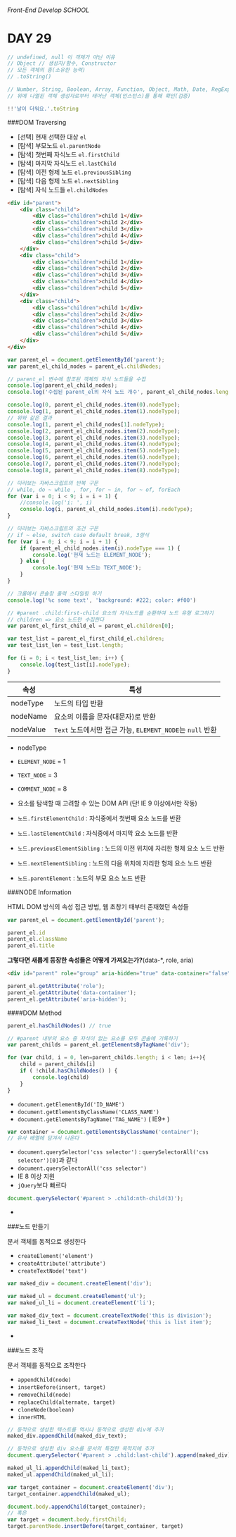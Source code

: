 ###### Front-End Develop SCHOOL

# DAY 29

```js
// undefined, null 이 객체가 아닌 이유
// Object // 생성자/함수, Constructor
// 모든 객체의 종(소유한 능력)
// .toString()

// Number, String, Boolean, Array, Function, Object, Math, Date, RegExp, ...
// 위에 나열된 객체 생성자로부터 태어난 객체(인스턴스)를 통해 확인(검증)

!!'날이 더워요.'.toString
```

###DOM Traversing

 - [선택] 현재 선택한 대상 `el`
 - [탐색] 부모노드 `el.parentNode`
 - [탐색] 첫번째 자식노드 `el.firstChild`
 - [탐색] 마지막 자식노드 `el.lastChild`
 - [탐색] 이전 형제 노드 `el.previousSibling`
 - [탐색] 다음 형제 노드 `el.nextSibling`
 - [탐색] 자식 노드들 `el.childNodes`

```html
<div id="parent">
	<div class="child">
		<div class="children">child 1</div>
		<div class="children">child 2</div>
		<div class="children">child 3</div>
		<div class="children">child 4</div>
		<div class="children">child 5</div>
	</div>
	<div class="child">
		<div class="children">child 1</div>
		<div class="children">child 2</div>
		<div class="children">child 3</div>
		<div class="children">child 4</div>
		<div class="children">child 5</div>
	</div>
	<div class="child">
		<div class="children">child 1</div>
		<div class="children">child 2</div>
		<div class="children">child 3</div>
		<div class="children">child 4</div>
		<div class="children">child 5</div>
	</div>
</div>
```
```javascript
var parent_el = document.getElementById('parent');
var parent_el_child_nodes = parent_el.childNodes;

// parent_el 변수에 참조된 객체의 자식 노드들을 수집
console.log(parent_el_child_nodes);
console.log('수집된 parent_el의 자식 노드 개수', parent_el_child_nodes.length);

console.log(0, parent_el_child_nodes.item(0).nodeType);
console.log(1, parent_el_child_nodes.item(1).nodeType);
// 위와 같은 결과
console.log(1, parent_el_child_nodes[1].nodeType);
console.log(2, parent_el_child_nodes.item(2).nodeType);
console.log(3, parent_el_child_nodes.item(3).nodeType);
console.log(4, parent_el_child_nodes.item(4).nodeType);
console.log(5, parent_el_child_nodes.item(5).nodeType);
console.log(6, parent_el_child_nodes.item(6).nodeType);
console.log(7, parent_el_child_nodes.item(7).nodeType);
console.log(8, parent_el_child_nodes.item(8).nodeType);

// 미리보는 자바스크립트의 반복 구문
// while, do ~ while , for, for ~ in, for ~ of, forEach
for (var i = 0; i < 9; i = i + 1) {
	//console.log('i: ', i)
	console.log(i, parent_el_child_nodes.item(i).nodeType);
}

// 미리보는 자바스크립트의 조건 구문
// if ~ else, switch case default break, 3항식
for (var i = 0; i < 9; i = i + 1) {
	if (parent_el_child_nodes.item(i).nodeType === 1) {
		console.log('현재 노드는 ELEMENT_NODE');
	} else {
		console.log('현재 노드는 TEXT_NODE');
	}
}

// 크롬에서 콘솔창 출력 스타일링 하기
console.log('%c some text', 'background: #222; color: #f00')

// #parent .child:first-child 요소의 자식노드를 순환하여 노드 유형 로그하기
// children => 요소 노드만 수집한다
var parent_el_first_child_el = parent_el.children[0];

var test_list = parent_el_first_child_el.children;
var test_list_len = test_list.length;

for (i = 0; i < test_list_len; i++) {
	console.log(test_list[i].nodeType);
}
```

| 속성 | 특성 |
|---|---|
|nodeType| 노드의 타입 반환 |
|nodeName| 요소의 이름을 문자(대문자)로 반환 |
|nodeValue| `Text` 노드에서만 접근 가능, `ELEMENT_NODE`는 `null` 반환 |

 - nodeType
  - `ELEMENT_NODE` = 1
  - `TEXT_NODE` = 3
  - `COMMENT_NODE` = 8

 - 요소를 탐색할 때 고려할 수 있는 DOM API (단! IE 9 이상에서만 작동)
  - `노드.firstElementChild` : 자식중에서 첫번째 요소 노드를 반환
  - `노드.lastElementChild` : 자식중에서 마지막 요소 노드를 반환
  - `노드.previousElementSibling` : 노드의 이전 위치에 자리한 형제 요소 노드 반환
  - `노드.nextElementSibling` : 노드의 다음 위치에 자리한 형제 요소 노드 반환
  - `노드.parentElement` : 노드의 부모 요소 노드 반환

###NODE Information

HTML DOM 방식의 속성 접근 방법, 웹 초창기 때부터 존재했던 속성들

```javascript
var parent_el = document.getElementById('parent');

parent_el.id
parent_el.className
parent_el.title
```

__그렇다면 새롭게 등장한 속성들은 어떻게 가져오는가?__(data-*, role, aria)

```html
<div id="parent" role="group" aria-hidden="true" data-container="false"></div>
```
```javascript
parent_el.getAttribute('role');
parent_el.getAttribute('data-container');
parent_el.getAttribute('aria-hidden');
```

####DOM Method

```javascript
parent_el.hasChildNodes() // true

// #parent 내부의 요소 중 자식이 없는 요소를 모두 콘솔에 기록하기
var parent_childs = parent_el.getElementsByTagName('div');

for (var child, i = 0, len=parent_childs.length; i < len; i++){
	child = parent_childs[i]
	if ( !child.hasChildNodes() ) {
		console.log(child)
	}
}
```

- `document.getElementById('ID_NAME')`
- `document.getElementsByClassName('CLASS_NAME')`
- `document.getElementsByTagName('TAG_NAME')` ( IE9+ )

```javascript
var container = document.getElementsByClassName('container');
// 유사 배열에 담겨서 나온다
```

 - `document.querySelector('css selector')` : `querySelectorAll('css selector')[0]`과 같다
 - `document.querySelectorAll('css selector')`
 - IE 8 이상 지원
 - `jQuery`보다 빠르다

```javascript
document.querySelector('#parent > .child:nth-child(3)');
```

-

###노드 만들기

문서 객체를 동적으로 생성한다
 - `createElement('element')`
 - `createAttribute('attribute')`
 - `createTextNode('text')`

```javascript
var maked_div = document.createElement('div');

var maked_ul = document.createElement('ul');
var maked_ul_li = document.createElement('li');

var maked_div_text = document.createTextNode('this is division');
var maked_li_text = document.createTextNode('this is list item');
```

-

###노드 조작

문서 객체를 동적으로 조작한다
 - `appendChild(node)`
 - `insertBefore(insert, target)`
 - `removeChild(node)`
 - `replaceChild(alternate, target)`
 - `cloneNode(boolean)`
 - `innerHTML`

```javascript
// 동적으로 생성한 텍스트를 역시나 동적으로 생성한 div에 추가
maked_div.appendChild(maked_div_text);

// 동적으로 생성한 div 요소를 문서의 특정한 목적지에 추가
document.querySelector('#parent > .child:last-child').append(maked_div);

maked_ul_li.appendChild(maked_li_text);
maked_ul.appendChild(maked_ul_li);

var target_container = document.createElement('div');
target_container.appendChild(maked_ul);

document.body.appendChild(target_container);
// 혹은
var target = document.body.firstChild;
target.parentNode.insertBefore(target_container, target)
```

